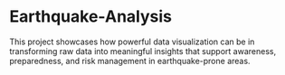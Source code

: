# Earthquake-Analysis
This project showcases how powerful data visualization can be in transforming raw data into meaningful insights that support awareness, preparedness, and risk management in earthquake-prone areas.

